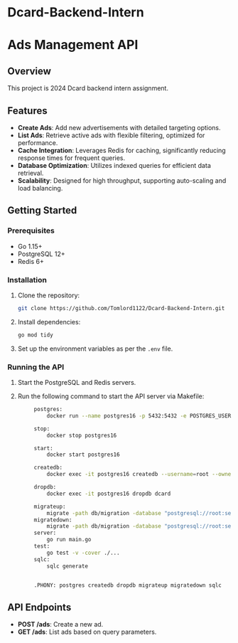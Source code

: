 # Dcard-Backend-Intern

# Ads Management API

## Overview

This project is 2024 Dcard backend intern assignment.

## Features

- **Create Ads**: Add new advertisements with detailed targeting options.
- **List Ads**: Retrieve active ads with flexible filtering, optimized for performance.
- **Cache Integration**: Leverages Redis for caching, significantly reducing response times for frequent queries.
- **Database Optimization**: Utilizes indexed queries for efficient data retrieval.
- **Scalability**: Designed for high throughput, supporting auto-scaling and load balancing.

## Getting Started

### Prerequisites

- Go 1.15+
- PostgreSQL 12+
- Redis 6+

### Installation

1. Clone the repository:

   ```bash
   git clone https://github.com/Tomlord1122/Dcard-Backend-Intern.git
   ```

2. Install dependencies:
   ```bash
   go mod tidy
   ```
3. Set up the environment variables as per the `.env` file.

### Running the API

1. Start the PostgreSQL and Redis servers.
2. Run the following command to start the API server via Makefile:

   ```bash
        postgres:
            docker run --name postgres16 -p 5432:5432 -e POSTGRES_USER=root -e POSTGRES_PASSWORD=secret -d postgres:latest

        stop:
            docker stop postgres16

        start:
            docker start postgres16

        createdb:
            docker exec -it postgres16 createdb --username=root --owner=root dcard

        dropdb:
            docker exec -it postgres16 dropdb dcard

        migrateup:
            migrate -path db/migration -database "postgresql://root:secret@localhost:5432/dcard?sslmode=disable" -verbose up
        migratedown:
            migrate -path db/migration -database "postgresql://root:secret@localhost:5432/dcard?sslmode=disable" -verbose down
        server:
            go run main.go
        test:
            go test -v -cover ./...
        sqlc:
            sqlc generate


        .PHONY: postgres createdb dropdb migrateup migratedown sqlc
   ```

## API Endpoints

- **POST /ads**: Create a new ad.
- **GET /ads**: List ads based on query parameters.
